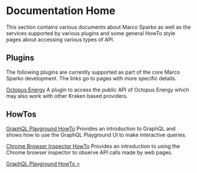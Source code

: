 # Documentation Home
This section contains various documents about Marco Sparko as well as the services supported by various plugins and some general HowTo style pages about accessing various types of API.

## Plugins
The following plugins are currently supported as part of the core Marco Sparko development. The links go to pages with more specific details.

[Octopus Energy](octopus/index.md) A plugin to access the public API of Octopus Energy which may also work with other Kraken based providers.

## HowTos

[GraphQL Playground HowTo](GraphQL.md) Provides an introduction to GraphQL and shows how to use the GraphQL Playground UI to make interactive queries.

[Chrome Browser Inspector HowTo](ChromeInspector.md) Provides an introduction to using the Chrome browser inspector to observe API calls made by web pages.

[GraphQL Playground HowTo >](GraphQL.md)